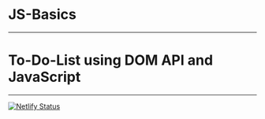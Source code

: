 # JS-Basics
----

# To-Do-List using DOM API and JavaScript 
--- 
[![Netlify Status](https://api.netlify.com/api/v1/badges/135c8a05-1902-43cc-9e9e-30e5966f6f40/deploy-status)](https://app.netlify.com/sites/parth-todolist/deploys)
